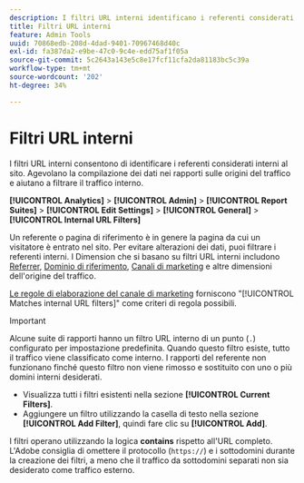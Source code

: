 ```yaml
---
description: I filtri URL interni identificano i referenti considerati interni al sito. Agevolano la compilazione dei dati nei rapporti sulle origini del traffico e aiutano a filtrare il traffico interno.
title: Filtri URL interni
feature: Admin Tools
uuid: 70868edb-208d-4dad-9401-70967468d40c
exl-id: fa387da2-e9be-47c0-9c4e-edd75af1f05a
source-git-commit: 5c2643a143e5c8e17fcf11cfa2da81183bc5c39a
workflow-type: tm+mt
source-wordcount: '202'
ht-degree: 34%

---
```



# Filtri URL interni

I filtri URL interni consentono di identificare i referenti considerati interni al sito. Agevolano la compilazione dei dati nei rapporti sulle origini del traffico e aiutano a filtrare il traffico interno.

**[!UICONTROL Analytics]** > **[!UICONTROL Admin]** > **[!UICONTROL Report Suites]** > **[!UICONTROL Edit Settings]** > **[!UICONTROL General]** > **[!UICONTROL Internal URL Filters]**

Un referente o pagina di riferimento è in genere la pagina da cui un visitatore è entrato nel sito. Per evitare alterazioni dei dati, puoi filtrare i referenti interni. I Dimension che si basano su filtri URL interni includono [Referrer](/help/components/dimensions/referrer.md), [Dominio di riferimento](/help/components/dimensions/referring-domain.md), [Canali di marketing](/help/components/dimensions/marketing-channel.md) e altre dimensioni dell&#39;origine del traffico.

[Le regole di elaborazione del canale di marketing](../marketing-channels/c-rules.md) forniscono &quot;[!UICONTROL Matches internal URL filters]&quot; come criteri di regola possibili.

>[!IMPORTANT]
>
>Alcune suite di rapporti hanno un filtro URL interno di un punto (`.`) configurato per impostazione predefinita. Quando questo filtro esiste, tutto il traffico viene classificato come interno. I rapporti del referente non funzionano finché questo filtro non viene rimosso e sostituito con uno o più domini interni desiderati.

* Visualizza tutti i filtri esistenti nella sezione **[!UICONTROL Current Filters]**.
* Aggiungere un filtro utilizzando la casella di testo nella sezione **[!UICONTROL Add Filter]**, quindi fare clic su **[!UICONTROL Add]**.

I filtri operano utilizzando la logica **contains** rispetto all&#39;URL completo. L&#39;Adobe consiglia di omettere il protocollo (`https://`) e i sottodomini durante la creazione dei filtri, a meno che il traffico da sottodomini separati non sia desiderato come traffico esterno.
